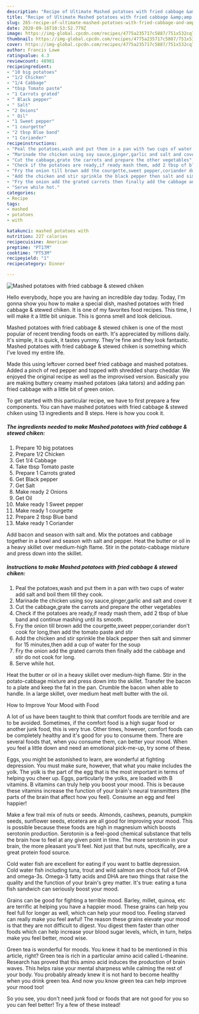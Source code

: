 ```yaml
---
description: "Recipe of Ultimate Mashed potatoes with fried cabbage &amp;amp; stewed chiken"
title: "Recipe of Ultimate Mashed potatoes with fried cabbage &amp;amp; stewed chiken"
slug: 265-recipe-of-ultimate-mashed-potatoes-with-fried-cabbage-and-amp-stewed-chiken
date: 2020-09-16T10:53:52.779Z
image: https://img-global.cpcdn.com/recipes/4775a235717c5887/751x532cq70/mashed-potatoes-with-fried-cabbage-stewed-chiken-recipe-main-photo.jpg
thumbnail: https://img-global.cpcdn.com/recipes/4775a235717c5887/751x532cq70/mashed-potatoes-with-fried-cabbage-stewed-chiken-recipe-main-photo.jpg
cover: https://img-global.cpcdn.com/recipes/4775a235717c5887/751x532cq70/mashed-potatoes-with-fried-cabbage-stewed-chiken-recipe-main-photo.jpg
author: Francis Lowe
ratingvalue: 4.3
reviewcount: 48981
recipeingredient:
- "10 big potatoes"
- "1/2 Chicken"
- "1/4 Cabbage"
- "tbsp Tomato paste"
- "1 Carrots grated"
- " Black pepper"
- " Salt"
- "2 Onions"
- " Oil"
- "1 Sweet pepper"
- "1 courgette"
- "2 tbsp Blue band"
- "1 Coriander"
recipeinstructions:
- "Peal the potatoes,wash and put them in a pan with two cups of water add salt and boil them till they cook."
- "Marinade the chicken using soy sauce,ginger,garlic and salt and cover it"
- "Cut the cabbage,grate the carrots and prepare the other vegetables"
- "Check if the potatoes are ready,if ready mash them, add 2 tbsp of blue band and continue mashing until its smooth."
- "Fry the onion till brown add the courgette,sweet pepper,coriander don&#39;t cook for long,then add the tomato paste and stir"
- "Add the chicken and stir sprinkle the black pepper then salt and simmer for 15 minutes,then add a cup of water for the soup"
- "Fry the onion add the grated carrots then finally add the cabbage and stir do not cook for long."
- "Serve while hot."
categories:
- Recipe
tags:
- mashed
- potatoes
- with

katakunci: mashed potatoes with 
nutrition: 227 calories
recipecuisine: American
preptime: "PT17M"
cooktime: "PT53M"
recipeyield: "1"
recipecategory: Dinner

---
```



![Mashed potatoes with fried cabbage &amp; stewed chiken](https://img-global.cpcdn.com/recipes/4775a235717c5887/751x532cq70/mashed-potatoes-with-fried-cabbage-stewed-chiken-recipe-main-photo.jpg)

Hello everybody, hope you are having an incredible day today. Today, I'm gonna show you how to make a special dish, mashed potatoes with fried cabbage &amp; stewed chiken. It is one of my favorites food recipes. This time, I will make it a little bit unique. This is gonna smell and look delicious.

Mashed potatoes with fried cabbage &amp; stewed chiken is one of the most popular of recent trending foods on earth. It's appreciated by millions daily. It's simple, it is quick, it tastes yummy. They're fine and they look fantastic. Mashed potatoes with fried cabbage &amp; stewed chiken is something which I've loved my entire life.

Made this using leftover corned beef fried cabbage and mashed potatoes. Added a pinch of red pepper and topped with shredded sharp cheddar. We enjoyed the original recipe as well as the improvised version. Basically you are making buttery creamy mashed potatoes (aka tators) and adding pan fried cabbage with a little bit of green onion.


To get started with this particular recipe, we have to first prepare a few components. You can have mashed potatoes with fried cabbage &amp; stewed chiken using 13 ingredients and 8 steps. Here is how you cook it.

<!--inarticleads1-->

##### The ingredients needed to make Mashed potatoes with fried cabbage &amp; stewed chiken:

1. Prepare 10 big potatoes
1. Prepare 1/2 Chicken
1. Get 1/4 Cabbage
1. Take tbsp Tomato paste
1. Prepare 1 Carrots grated
1. Get  Black pepper
1. Get  Salt
1. Make ready 2 Onions
1. Get  Oil
1. Make ready 1 Sweet pepper
1. Make ready 1 courgette
1. Prepare 2 tbsp Blue band
1. Make ready 1 Coriander


Add bacon and season with salt and. Mix the potatoes and cabbage together in a bowl and season with salt and pepper. Heat the butter or oil in a heavy skillet over medium-high flame. Stir in the potato-cabbage mixture and press down into the skillet. 

<!--inarticleads2-->

##### Instructions to make Mashed potatoes with fried cabbage &amp; stewed chiken:

1. Peal the potatoes,wash and put them in a pan with two cups of water add salt and boil them till they cook.
1. Marinade the chicken using soy sauce,ginger,garlic and salt and cover it
1. Cut the cabbage,grate the carrots and prepare the other vegetables
1. Check if the potatoes are ready,if ready mash them, add 2 tbsp of blue band and continue mashing until its smooth.
1. Fry the onion till brown add the courgette,sweet pepper,coriander don&#39;t cook for long,then add the tomato paste and stir
1. Add the chicken and stir sprinkle the black pepper then salt and simmer for 15 minutes,then add a cup of water for the soup
1. Fry the onion add the grated carrots then finally add the cabbage and stir do not cook for long.
1. Serve while hot.


Heat the butter or oil in a heavy skillet over medium-high flame. Stir in the potato-cabbage mixture and press down into the skillet. Transfer the bacon to a plate and keep the fat in the pan. Crumble the bacon when able to handle. In a large skillet, over medium heat melt butter with the oil. 

How to Improve Your Mood with Food


A lot of us have been taught to think that comfort foods are terrible and are to be avoided. Sometimes, if the comfort food is a high sugar food or another junk food, this is very true. Other times, however, comfort foods can be completely healthy and it's good for you to consume them. There are several foods that, when you consume them, can better your mood. When you feel a little down and need an emotional pick-me-up, try some of these.

Eggs, you might be astonished to learn, are wonderful at fighting depression. You must make sure, however, that what you make includes the yolk. The yolk is the part of the egg that is the most important in terms of helping you cheer up. Eggs, particularly the yolks, are loaded with B vitamins. B vitamins can truly help you boost your mood. This is because these vitamins increase the function of your brain's neural transmitters (the parts of the brain that affect how you feel). Consume an egg and feel happier!

Make a few trail mix of nuts or seeds. Almonds, cashews, peanuts, pumpkin seeds, sunflower seeds, etcetera are all good for improving your mood. This is possible because these foods are high in magnesium which boosts serotonin production. Serotonin is a feel-good chemical substance that tells the brain how to feel at any given point in time. The more serotonin in your brain, the more pleasant you'll feel. Not just that but nuts, specifically, are a great protein food source.

Cold water fish are excellent for eating if you want to battle depression. Cold water fish including tuna, trout and wild salmon are chock full of DHA and omega-3s. Omega-3 fatty acids and DHA are two things that raise the quality and the function of your brain's grey matter. It's true: eating a tuna fish sandwich can seriously boost your mood. 

Grains can be good for fighting a terrible mood. Barley, millet, quinoa, etc are terrific at helping you have a happier mood. These grains can help you feel full for longer as well, which can help your mood too. Feeling starved can really make you feel awful! The reason these grains elevate your mood is that they are not difficult to digest. You digest them faster than other foods which can help increase your blood sugar levels, which, in turn, helps make you feel better, mood wise.

Green tea is wonderful for moods. You knew it had to be mentioned in this article, right? Green tea is rich in a particular amino acid called L-theanine. Research has proved that this amino acid induces the production of brain waves. This helps raise your mental sharpness while calming the rest of your body. You probably already knew it is not hard to become healthy when you drink green tea. And now you know green tea can help improve your mood too!

So you see, you don't need junk food or foods that are not good for you so you can feel better! Try a few of these instead!


